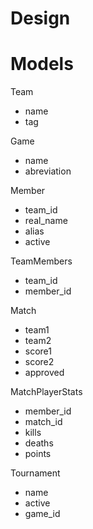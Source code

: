 Design
======

Models
======

Team
* name
* tag

Game
* name
* abreviation

Member
* team_id
* real_name
* alias
* active

TeamMembers
* team_id
* member_id

Match
* team1
* team2
* score1
* score2
* approved

MatchPlayerStats
* member_id
* match_id
* kills
* deaths
* points

Tournament
* name
* active
* game_id
